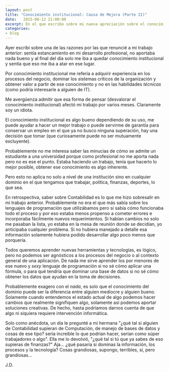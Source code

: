 ```yaml
---
layout: post
title: "Conocimiento institucional: Causa de Mejora (Parte II)"
date:   2015-08-12 21:00:00
excerpt: En el que escribo sobre mi nueva apreciación sobre el conocimiento institucional.
categories:
- blog
---
```

Ayer escribí sobre una de las razones por las que renuncié a mi trabajo anterior: sentía estancamiento en mi desarrollo profesional, no aportaba nada bueno y al final del día solo me iba a quedar conocimiento institucional y sentía que eso me iba a atar en ese lugar.

Por conocimiento institucional me refería a adquirir experiencia en los procesos del negocio, dominar los sistemas críticos de la organización y obtener valor a partir de ese conocimiento y no en las habilidades *técnicas* (como podría interesarle a alguien de IT). 

Me avergüenza admitir que esa forma de pensar (desvalorar el conocimiento institucional) afectó mi trabajo por varios meses. Claramente soy un idiota.

El conocimiento institucional es algo bueno dependiendo de su uso, me puede ayudar a hacer un mejor trabajo o puede servirme de garantía para conservar un empleo en el que ya no busco ninguna superación, hay una decisión que tomar (que curiosamente puede no ser mutuamente excluyente).

Probablemente no me interesa saber las minucias de cómo se admite un estudiante a una universidad porque como profesional no me aporta nada pero no es ese el punto. Estaba haciendo un trabajo, tenía que hacerlo lo mejor posible, obtener ese conocimiento es algo inherente.

Pero esto no aplica no solo a nivel de una institución sino en cualquier dominio en el que tengamos que trabajar, política, finanzas, deportes, lo que sea.

En retrospectiva, saber sobre Contabilidad es lo que me hizo sobresalir en mi trabajo anterior. Probablemente no era el que más sabía sobre los lenguajes de programación que utilizábamos pero sí sabía cómo funcionaba todo el proceso y por eso estaba menos propenso a cometer errores e incorporaba fácilmente nuevos requerimientos. Si habían cambios no solo me pasaban la lista, yo estaba en la mesa de reunión donde se decidían, yo anticipaba cualquier problema. Si no hubiera manejado a detalle esa información solamente hubiera podido desarrollar algo poco menos que porquería.

Todos queremos aprender nuevas herramientas y tecnologías, es lógico, pero no podemos ser agnósticos a los procesos del negocio o al contexto general de una aplicación. De nada me sirve aprender los por menores de ese nuevo y *sexy* lenguaje de programación si no sé cómo aplicar una fórmula, o para qué tendría que dominar una base de datos si no sé cómo obtener los datos que ayudan en la toma de decisiones. 

Probablemente exagero con el *nada*, es solo que el conocimiento del dominio puede ser la diferencia entre alguien mediocre y alguien bueno. Solamente cuando entendemos el estado actual de algo podemos hacer cambios que realmente signifiquen algo, solamente así podemos aportar soluciones creativas. De hecho, hasta podríamos darnos cuenta de que algo ni siquiera requiere intervención informática.

Solo como anécdota, un día le pregunté a mi hermana "¿qué tal si alguien de Contabilidad supieran de Computación, de manejo de bases de datos y cosas de ese tipo? sería increíble lo que podrían hacer, serían como súper trabajadores o algo". Ella me lo devolvió, "¿qué tal si tú que ya sabes de eso supieras de finanzas?" Aja... ¿qué pasaría si dominas la información, los procesos y la tecnología? Cosas grandiosas, supongo, terribles, sí, pero grandiosas... 

J.D.
